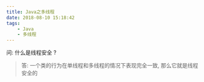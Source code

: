```yaml
---
title: Java之多线程
date: 2018-08-10 15:18:42
tags:
    - Java
    - 多线程
---
```




问: 什么是线程安全 ?

> 答: 一个类的行为在单线程和多线程的情况下表现完全一致, 那么它就是线程安全的